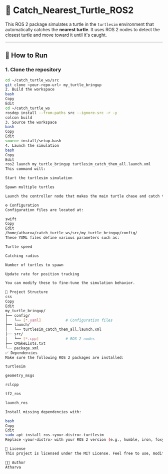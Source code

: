 # 🐢 Catch_Nearest_Turtle_ROS2

This ROS 2 package simulates a turtle in the `turtlesim` environment that automatically catches the **nearest turtle**. It uses ROS 2 nodes to detect the closest turtle and move toward it until it's caught.

---

## 🚀 How to Run

### 1. Clone the repository

```bash
cd ~/catch_turtle_ws/src
git clone <your-repo-url> my_turtle_bringup
2. Build the workspace
bash
Copy
Edit
cd ~/catch_turtle_ws
rosdep install --from-paths src --ignore-src -r -y
colcon build
3. Source the workspace
bash
Copy
Edit
source install/setup.bash
4. Launch the simulation
bash
Copy
Edit
ros2 launch my_turtle_bringup turtlesim_catch_them_all.launch.xml
This command will:

Start the turtlesim simulation

Spawn multiple turtles

Launch the controller node that makes the main turtle chase and catch the nearest one

⚙️ Configuration
Configuration files are located at:

swift
Copy
Edit
/home/atharva/catch_turtle_ws/src/my_turtle_bringup/config/
These YAML files define various parameters such as:

Turtle speed

Catching radius

Number of turtles to spawn

Update rate for position tracking

You can modify these to fine-tune the simulation behavior.

📁 Project Structure
css
Copy
Edit
my_turtle_bringup/
├── config/
│   └── [*.yaml]           # Configuration files
├── launch/
│   └── turtlesim_catch_them_all.launch.xml
├── src/
│   └── [*.cpp]            # ROS 2 nodes
├── CMakeLists.txt
└── package.xml
✅ Dependencies
Make sure the following ROS 2 packages are installed:

turtlesim

geometry_msgs

rclcpp

tf2_ros

launch_ros

Install missing dependencies with:

bash
Copy
Edit
sudo apt install ros-<your-distro>-turtlesim
Replace <your-distro> with your ROS 2 version (e.g., humble, iron, foxy).

📜 License
This project is licensed under the MIT License. Feel free to use, modify, and share.

👨‍💻 Author
Atharva


